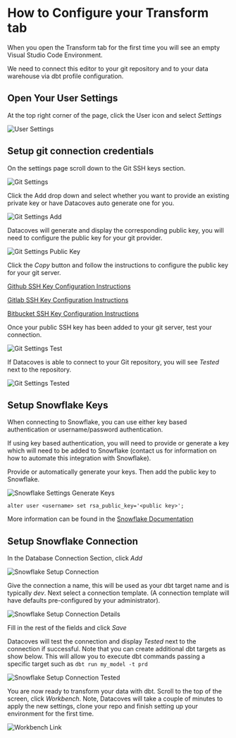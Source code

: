 # How to Configure your Transform tab

When you open the Transform tab for the first time you will see an empty Visual Studio Code Environment.

We need to connect this editor to your git repository and to your data warehouse via dbt profile configuration.

## Open Your User Settings

At the top right corner of the page, click the User icon and select _Settings_

![User Settings](../assets/user_settings.png)

## Setup git connection credentials

On the settings page scroll down to the Git SSH keys section.

![Git Settings](../assets/user_settings_git.png)

Click the Add drop down and select whether you want to provide an existing private key or have Datacoves auto generate one for you.

![Git Settings Add](../assets/user_settings_git2.png)

Datacoves will generate and display the corresponding public key, you will need to configure the public key for your git provider.

![Git Settings Public Key](../assets/user_settings_git3.png)

Click the _Copy_ button and follow the instructions to configure the public key for your git server.

[Github SSH Key Configuration Instructions](https://docs.github.com/en/authentication/connecting-to-github-with-ssh/adding-a-new-ssh-key-to-your-github-account)

[Gitlab SSH Key Configuration Instructions](https://www.theserverside.com/blog/Coffee-Talk-Java-News-Stories-and-Opinions/How-to-configure-GitLab-SSH-keys-for-secure-Git-connections#:~:text=Configure%20GitLab%20SSH%20keys,-Log%20into%20GitLab%20and%20click)

[Bitbucket SSH Key Configuration Instructions](https://dev.to/jorge_rockr/configuring-ssh-key-for-bitbucket-repositories-2925)

Once your public SSH key has been added to your git server, test your connection.

![Git Settings Test](../assets/user_settings_git4.png)

If Datacoves is able to connect to your Git repository, you will see _Tested_ next to the repository.

![Git Settings Tested](../assets/user_settings_git5.png)

## Setup Snowflake Keys

When connecting to Snowflake, you can use either key based authentication or username/password authentication.

If using key based authentication, you will need to provide or generate a key which will need to be added to Snowflake (contact us for information on how to automate this integration with Snowflake).

Provide or automatically generate your keys. Then add the public key to Snowflake.

![Snowflake Settings Generate Keys](../assets/user_settings_snowflake.png)

```
alter user <username> set rsa_public_key='<public key>';
```

More information can be found in the [Snowflake Documentation](https://docs.snowflake.com/en/user-guide/key-pair-auth.html#step-4-assign-the-public-key-to-a-snowflake-user)

## Setup Snowflake Connection

In the Database Connection Section, click _Add_

![Snowflake Setup Connection](../assets/user_settings_snowflake2.png)

Give the connection a name, this will be used as your dbt target name and is typically _dev_. Next select a connection template. (A connection template will have defaults pre-configured by your administrator).

![Snowflake Setup Connection Details](../assets/user_settings_snowflake3.png)

Fill in the rest of the fields and click _Save_

Datacoves will test the connection and display _Tested_ next to the connection if successful. Note that you can create additional dbt targets as show below. This will allow you to execute dbt commands passing a specific target such as `dbt run my_model -t prd`

![Snowflake Setup Connection Tested](../assets/user_settings_snowflake4.png)

You are now ready to transform your data with dbt. Scroll to the top of the screen, click _Workbench_. Note, Datacoves will take a couple of minutes to apply the new settings, clone your repo and finish setting up your environment for the first time.

![Workbench Link](../assets/user_settings_workbench.png)
